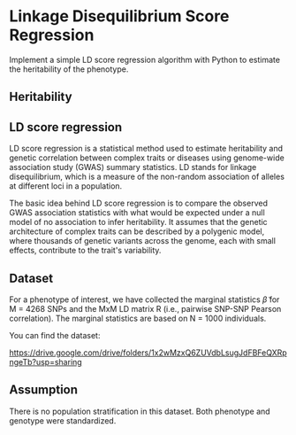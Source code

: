 # Linkage Disequilibrium Score Regression
Implement a simple  LD score regression algorithm with Python to estimate the heritability of the phenotype.

## Heritability

## LD score regression
LD score regression is a statistical method used to estimate heritability and genetic correlation between complex traits or diseases using genome-wide association study (GWAS) summary statistics. LD stands for linkage disequilibrium, which is a measure of the non-random association of alleles at different loci in a population. 

The basic idea behind LD score regression is to compare the observed GWAS association statistics with what would be expected under a null model of no association to infer heritability. It assumes that the genetic architecture of complex traits can be described by a polygenic model, where thousands of genetic variants across the genome, each with small effects, contribute to the trait's variability. 

## Dataset
For a phenotype of interest, we have collected the marginal statistics $\tilde{\beta}$ for M = 4268 SNPs and the MxM LD matrix R (i.e., pairwise SNP-SNP Pearson correlation). The marginal statistics are based on N = 1000 individuals.

You can find the dataset:

https://drive.google.com/drive/folders/1x2wMzxQ6ZUVdbLsugJdFBFeQXRpngeTb?usp=sharing

## Assumption 
There is no population stratification in this dataset. Both phenotype and genotype were standardized.

